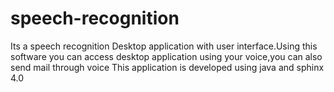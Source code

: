 # speech-recognition
Its a speech recognition Desktop application with user interface.Using this software you can access desktop application using your voice,you can also send mail through voice
This application is developed using java and sphinx 4.0

